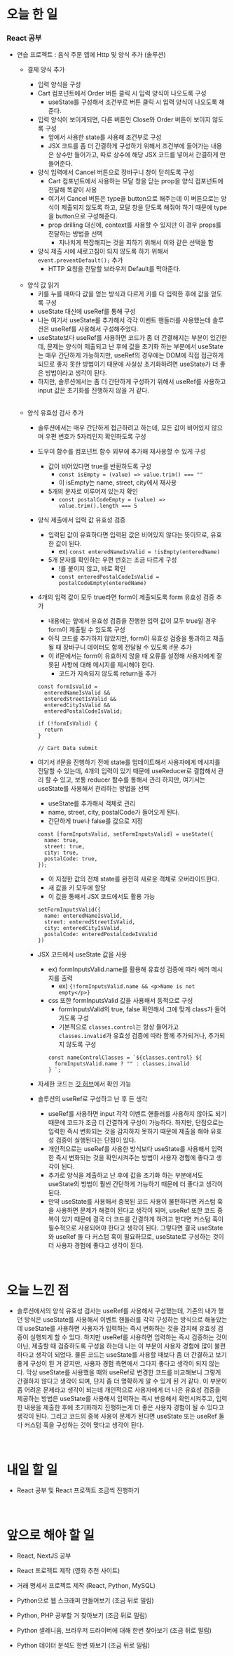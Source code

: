 # 오늘 한 일

### React 공부

- 연습 프로젝트 : 음식 주문 앱에 Http 및 양식 추가 (솔루션)

  - 결제 양식 추가

    - 입력 양식을 구성
    - Cart 컴포넌트에서 Order 버튼 클릭 시 입력 양식이 나오도록 구성
      - useState를 구성해서 조건부로 버튼 클릭 시 입력 양식이 나오도록 해준다.
    - 입력 양식이 보이게되면, 다른 버튼인 Close와 Order 버튼이 보이지 않도록 구성
      - 앞에서 사용한 state를 사용해 조건부로 구성
      - JSX 코드를 좀 더 간결하게 구성하기 위해서 조건부에 들어가는 내용은 상수만 들어가고, 따로 상수에 해당 JSX 코드를 넣어서 간결하게 만들어준다.
    - 양식 입력에서 Cancel 버튼으로 장바구니 창이 닫히도록 구성
      - Cart 컴포넌트에서 사용하는 모달 창을 닫는 prop을 양식 컴포넌트에 전달해 똑같이 사용
      - 여기서 Cancel 버튼은 type을 button으로 해주는데 이 버튼으로는 양식이 제출되지 않도록 하고, 모달 창을 닫도록 해줘야 하기 때문에 type을 button으로 구성해준다.
      - prop drilling 대신에, context를 사용할 수 있지만 이 경우 props를 전달하는 방법을 선택
        - 지나치게 복잡해지는 것을 피하기 위해서 이와 같은 선택을 함
    - 양식 제출 시에 새로고침이 되지 않도록 하기 위해서 `event.preventDefault();` 추가
      - HTTP 요청을 전달할 브라우저 Default를 막아준다.

  <br />

  - 양식 값 읽기
    - 키를 누를 때마다 값을 얻는 방식과 다르게 키를 다 입력한 후에 값을 얻도록 구성
    - useState 대신에 useRef를 통해 구성
    - 나는 여기서 useState를 추가해서 각각 이벤트 핸들러를 사용했는데 솔루션은 useRef를 사용해서 구성해주었다.
    - useState보다 useRef를 사용하면 코드가 좀 더 간결해지는 부분이 있긴한데, 문제는 양식이 제출되고 난 후에 값을 초기화 하는 부분에서 useState는 매우 간단하게 가능하지만, useRef의 경우에는 DOM에 직접 접근하게 되므로 좋지 못한 방법이기 때문에 사실상 초기화하려면 useState가 더 좋은 방법이라고 생각이 된다.
    - 하지만, 솔루션에서는 좀 더 간단하게 구성하기 위해서 useRef를 사용하고 input 값은 초기화를 진행하지 않을 거 같다.

   <br />

  - 양식 유효성 검사 추가

    - 솔루션에서는 매우 간단하게 접근하려고 하는데, 모든 값이 비어있지 않으며 우편 번호가 5자리인지 확인하도록 구성
    - 도우미 함수를 컴포넌트 함수 외부에 추가해 재사용할 수 있게 구성
      - 값이 비어있다면 true를 반환하도록 구성
        - `const isEmpty = (value) => value.trim() === ""`
        - 이 isEmpty는 name, street, city에서 재사용
      - 5개의 문자로 이루어져 있는지 확인
        - `const postalCodeEmpty = (value) => value.trim().length === 5`
    - 양식 제출에서 입력 값 유효성 검증
      - 입력된 값이 유효하다면 입력된 값은 비어있지 않다는 뜻이므로, 유효한 값이 된다.
        - ex) `const enteredNameIsValid = !isEmpty(enteredName)`
      - 5개 문자를 확인하는 우편 번호는 조금 다르게 구성
        - !를 붙이지 않고, 바로 확인
        - `const enteredPostalCodeIsValid = postalCodeEmpty(enteredName)`
    - 4개의 입력 값이 모두 true라면 form이 제출되도록 form 유효성 검증 추가

      - 내용에는 앞에서 유효성 검증을 진행한 입력 값이 모두 true일 경우 form이 제출될 수 있도록 구성
      - 아직 코드를 추가하지 않았지만, form이 유효성 검증을 통과하고 제출될 때 장바구니 데이터도 함께 전달될 수 있도록 if문 추가
      - 이 if문에서는 form이 유효하지 않을 때 오류를 설정해 사용자에게 잘못된 사항에 대해 메시지를 제시해야 한다.
        - 코드가 지속되지 않도록 return을 추가

      ```
      const formIsValid =
        enteredNameIsValid &&
        enteredStreetIsValid &&
        enteredCityIsValid &&
        enteredPostalCodeIsValid;

      if (!formIsValid) {
        return
      }

      // Cart Data submit
      ```

    - 여기서 if문을 진행하기 전에 state를 업데이트해서 사용자에게 메시지를 전달할 수 있는데, 4개의 입력이 있기 때문에 useReducer로 결합해서 관리 할 수 있고, 보통 reducer 함수를 통해서 관리 하지만, 여기서는 useState를 사용해서 관리하는 방법을 선택
      - useState를 추가해서 객체로 관리
      - name, street, city, postalCode가 들어오게 된다.
      - 간단하게 true나 false를 값으로 지정
      ```
      const [formInputsValid, setFormInputsValid] = useState({
        name: true,
        street: true,
        city: true,
        postalCode: true,
      });
      ```
      - 이 지정한 값의 전체 state를 완전히 새로운 객체로 오버라이드한다.
      - 새 값을 키 모두에 할당
      - 이 값을 통해서 JSX 코드에서도 활용 가능
      ```
      setFormInputsValid({
        name: enteredNameIsValid,
        street: enteredStreetIsValid,
        city: enteredCityIsValid,
        postalCode: enteredPostalCodeIsValid
      })
      ```
    - JSX 코드에서 useState 값을 사용
      - ex) formInputsValid.name를 활용해 유효성 검증에 따라 에러 메시지를 출력
        - ex) `{!formInputsValid.name && <p>Name is not empty</p>}`
      - css 또한 formInputsValid 값을 사용해서 동적으로 구성
        - formInputsValid의 true, false 확인해서 그에 맞게 class가 들어가도록 구성
        - 기본적으로 `classes.control`는 항상 들어가고 `classes.invalid`가 유효성 검증에 따라 함께 추가되거나, 추가되지 않도록 구성
        ```
        const nameControlClasses = `${classes.control} ${
          formInputsValid.name ? "" : classes.invalid
        } `;
        ```
    - 자세한 코드는 [깃 허브](https://github.com/jeongsangtae/react-complete-training-third-practice-project-solution/commit/b54821e56556f0be4d1f0d916ce7d467c445fb60)에서 확인 가능
    - 솔루션의 useRef로 구성하고 난 후 든 생각
      - useRef를 사용하면 input 각각 이벤트 핸들러를 사용하지 않아도 되기 때문에 코드가 조금 더 간결하게 구성이 가능하다. 하지만, 단점으로는 입력한 즉시 변화되는 것을 감지하지 못하기 때문에 제출을 해야 유효성 검증이 실행된다는 단점이 있다.
      - 개인적으로는 useRef를 사용한 방식보다 useState를 사용해서 입력한 즉시 변화되는 것을 확인시켜주는 방법이 사용자 경험에 좋다고 생각이 된다.
      - 추가로 양식을 제출하고 난 후에 값을 초기화 하는 부분에서도 useState의 방법이 훨씬 간단하게 가능하기 때문에 더 좋다고 생각이 된다.
      - 만약 useState를 사용해서 중복된 코드 사용이 불편하다면 커스텀 훅을 사용하면 문제가 해결이 된다고 생각이 되며, useRef 또한 코드 중복이 있기 때문에 결국 더 코드를 간결하게 하려고 한다면 커스텀 훅이 필수적으로 사용되어야 한다고 생각이 된다. 그렇다면 결국 useState와 useRef 둘 다 커스텀 훅이 필요하므로, useState로 구성하는 것이 더 사용자 경험에 좋다고 생각이 된다.

<br />

# 오늘 느낀 점

- 솔루션에서의 양식 유효성 검사는 useRef를 사용해서 구성했는데, 기존의 내가 했던 방식은 useState를 사용해서 이벤트 핸들러를 각각 구성하는 방식으로 해놓았는데 useState를 사용하면 사용자가 입력하는 즉시 변화하는 것을 감지해 유효성 검증이 실행되게 할 수 있다. 하지만 useRef를 사용하면 입력하는 즉시 검증하는 것이 아닌, 제출할 때 검증하도록 구성을 하는데 나는 이 부분이 사용자 경험에 많이 불편하다고 생각이 되었다. 물론 코드는 useState를 사용할 때보다 좀 더 간결하고 보기 좋게 구성이 된 거 같지만, 사용자 경험 측면에서 그다지 좋다고 생각이 되지 않는다. 막상 useState를 사용했을 때와 useRef로 변경한 코드를 비교해보니 그렇게 간결하지 않다고 생각이 되며, 단지 좀 더 명확하게 알 수 있게 된 거 같다. 이 부분이 좀 어려운 문제라고 생각이 되는데 개인적으로 사용자에게 더 나은 유효성 검증을 제공하는 방법은 useState를 사용해서 입력하는 즉시 반응해서 확인시켜주고, 입력한 내용을 제출한 후에 초기화까지 진행하는게 더 좋은 사용자 경험이 될 수 있다고 생각이 된다. 그리고 코드의 중복 사용이 문제가 된다면 useState 또는 useRef 둘 다 커스텀 훅을 구성하는 것이 맞다고 생각이 된다.

<br />

# 내일 할 일

- React 공부 및 React 프로젝트 조금씩 진행하기

<br />

# 앞으로 해야 할 일

- React, NextJS 공부

- React 프로젝트 제작 (영화 추천 사이트)

- 거래 명세서 프로젝트 제작 (React, Python, MySQL)

- Python으로 웹 스크래퍼 만들어보기 (조금 뒤로 밀림)

- Python, PHP 공부할 거 찾아보기 (조금 뒤로 밀림)

- Python 셀레니움, 브라우저 드라이버에 대해 한번 찾아보기 (조금 뒤로 밀림)

- Python 데이터 분석도 한번 봐보기 (조금 뒤로 밀림)
